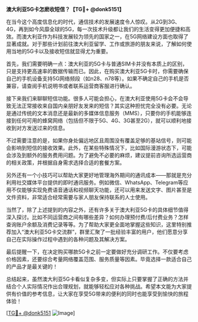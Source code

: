 **澳大利亚5G卡怎麽收短信？【TG💪+ @donk5151】**

在当今这个高度信息化的时代，通信技术的发展速度令人惊叹。从2G到3G、4G，再到如今风靡全球的5G，每一次技术升级都让我们的生活变得更加便捷和高效。而澳大利亚作为科技发展较为领先的国家之一，在5G网络建设方面也取得了显著成就。对于那些计划前往澳大利亚留学、工作或旅游的朋友来说，了解如何使用当地的5G卡以及接收短信就显得尤为重要。

首先，我们需要明确一点：澳大利亚的5G卡与普通SIM卡并没有本质上的区别，只是支持更高速率的数据传输而已。因此，在购买澳大利亚5G卡时，你需要确保自己的手机设备支持5G网络频段（如n28、n78等）。如果不确定自己的手机是否兼容，请查阅手机说明书或者联系运营商客服进行确认。

接下来我们来聊聊短信功能。很多人可能会担心，在澳大利亚使用5G卡会不会导致无法正常接收来自国内亲朋好友发来的短信？其实这种担忧完全没有必要。无论是通过传统的文本消息还是最新的多媒体信息服务（MMS），只要你的手机能够连接到任何可用的蜂窝网络（包括但不限于5G、4G、3G甚至2G），就可以顺利地接收到对方发送过来的信息。

不过需要注意的是，如果你身处偏远地区且周围没有覆盖足够的基站信号，则可能会影响到短信的接收效果。此外，在某些特殊情况下，比如国际漫游状态下，可能会涉及到额外的服务费用问题。为了避免不必要的麻烦，建议提前咨询所选运营商的相关政策，并根据自身需求选择合适的套餐方案。

另外还有一个小技巧可以帮助大家更好地管理海外期间的通讯成本——那就是充分利用社交媒体平台提供的即时通讯服务。例如微信、WhatsApp、Telegram等应用不仅能够实现免费语音通话和视频聊天功能，还可以用来发送文字、图片甚至是文件资料，非常适合经常需要与家人朋友保持联系的人士使用。

当然了，除了上述提到的内容之外，还有许多关于澳大利亚5G卡的具体细节值得深入探讨。比如不同运营商之间有哪些差异？如何办理预付费/后付费业务？怎样查询账户余额及消费记录等等。为了帮助大家更全面地掌握这些知识，这里特别推荐加入“澳大利亚5G卡交流群”，群里汇聚了一批经验丰富的用户，他们愿意分享自己在实际操作过程中遇到的各种问题及其解决方案。

最后提醒一下，在决定购买哪款5G卡之前一定要做好充分调研工作。不仅要考虑价格因素，还要综合考量网络覆盖范围、服务质量等因素。毕竟选择一款适合自己的产品才是最关键的！

总结起来，虽然澳大利亚5G卡看似复杂多变，但实际上只要掌握了正确的方法并结合个人实际情况作出合理规划，就能够轻松应对各种挑战。希望本文能为大家提供有价值的参考信息，让大家在享受5G带来的便利的同时也能享受到愉快的旅程体验！

[[TG💪+ @donk5151](https://t.me/s/donk5151) ![Image](https://i.postimg.cc/rwNCRYN7/Snipaste-2025-04-30-17-27-05.png)]